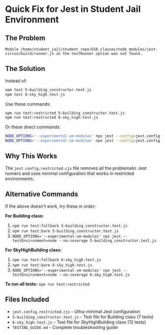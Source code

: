 # Quick Fix for Jest in Student Jail Environment

## The Problem
```
Module /home/student_jail/student_repo/ES6_classes/node_modules/jest-circus/build/runner.js in the testRunner option was not found.
```

## The Solution

Instead of:
```bash
npm test 5-building_constructor.test.js
npm test 6-sky_high.test.js
```

Use these commands:
```bash
npm run test:restricted 5-building_constructor.test.js
npm run test:restricted 6-sky_high.test.js
```

Or these direct commands:
```bash
NODE_OPTIONS='--experimental-vm-modules' npx jest --config=jest.config.restricted.cjs 5-building_constructor.test.js
NODE_OPTIONS='--experimental-vm-modules' npx jest --config=jest.config.restricted.cjs 6-sky_high.test.js
```

## Why This Works

The `jest.config.restricted.cjs` file removes all the problematic Jest runners and uses minimal configuration that works in restricted environments.

## Alternative Commands

If the above doesn't work, try these in order:

**For Building class:**
1. `npm run test:fallback 5-building_constructor.test.js`
2. `npm run test:bare 5-building_constructor.test.js`
3. `NODE_OPTIONS='--experimental-vm-modules' npx jest --testEnvironment=node --no-coverage 5-building_constructor.test.js`

**For SkyHighBuilding class:**
1. `npm run test:fallback 6-sky_high.test.js`
2. `npm run test:bare 6-sky_high.test.js`
3. `NODE_OPTIONS='--experimental-vm-modules' npx jest --testEnvironment=node --no-coverage 6-sky_high.test.js`

**To run all tests:**
`npm run test:restricted`

## Files Included

- `jest.config.restricted.cjs` - Ultra-minimal Jest configuration
- `5-building_constructor.test.js` - Test file for Building class (7 tests)
- `6-sky_high.test.js` - Test file for SkyHighBuilding class (12 tests)
- `TESTING_GUIDE.md` - Complete troubleshooting guide

